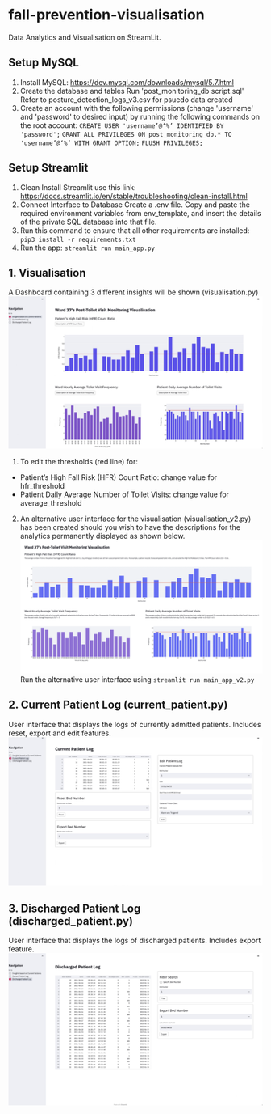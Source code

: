 ﻿# fall-prevention-visualisation
Data Analytics and Visualisation on StreamLit.


## Setup MySQL

1. Install MySQL:
https://dev.mysql.com/downloads/mysql/5.7.html
2. Create the database and tables
Run 'post_monitoring_db script.sql'
Refer to posture_detection_logs_v3.csv for psuedo data created
3. Create an account with the following permissions (change 'username' and 'password' to desired input) by running the following commands on the root account:
`CREATE USER 'username’@‘%’ IDENTIFIED BY 'password';`
`GRANT ALL PRIVILEGES ON post_monitoring_db.* TO 'username’@‘%’ WITH GRANT OPTION;`
`FLUSH PRIVILEGES;`


## Setup Streamlit

1. Clean Install Streamlit 
use this link: https://docs.streamlit.io/en/stable/troubleshooting/clean-install.html
2. Connect Interface to Database
Create a .env file. Copy and paste the required environment variables from env_template, and insert the details of the private SQL database into that file.
3. Run this command to ensure that all other requirements are installed: 
`pip3 install -r requirements.txt`
4. Run the app:
`streamlit run main_app.py`


## 1. Visualisation

A Dashboard containing 3 different insights will be shown (visualisation.py)
![Visualisation](/post_monitoring_dashboard/images/visualisation.jpg)
1. To edit the thresholds (red line) for:
 - Patient’s High Fall Risk (HFR) Count Ratio: change value for hfr_threshold 
 - Patient Daily Average Number of Toilet Visits: change value for average_threshold 
2. An alternative user interface for the visualisation (visualisation_v2.py) has been created should you wish to have the descriptions for the analytics permanently displayed as shown below. 
![Visualisation](/post_monitoring_dashboard/images/visualisation_v2.png)
Run the alternative user interface using `streamlit run main_app_v2.py`


## 2. Current Patient Log (current_patient.py)

User interface that displays the logs of currently admitted patients. Includes reset, export and edit features.
![Current Patient Log](/post_monitoring_dashboard/images/current.jpg)


## 3. Discharged Patient Log (discharged_patient.py)

User interface that displays the logs of discharged patients. Includes export feature.
![Discharged Patient Log](/post_monitoring_dashboard/images/discharged.jpg)
